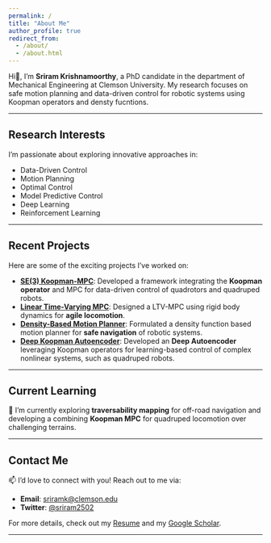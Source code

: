 ```yaml
---
permalink: /
title: "About Me"
author_profile: true
redirect_from: 
  - /about/
  - /about.html
---
```


Hi👋, I’m **Sriram Krishnamoorthy**, a PhD candidate in the department of Mechanical Engineering at Clemson University. My research focuses on safe motion planning and data-driven control for robotic systems using Koopman operators and densty fucntions.

---

## Research Interests
I’m passionate about exploring innovative approaches in:
- Data-Driven Control
- Motion Planning
- Optimal Control
- Model Predictive Control
- Deep Learning
- Reinforcement Learning

---

## Recent Projects

Here are some of the exciting projects I’ve worked on:

- [**SE(3) Koopman-MPC**](https://github.com/sriram-2502/KoopmanMPC_Quadrotor): Developed a framework integrating the **Koopman operator** and MPC for data-driven control of quadrotors and quadruped robots.
- [**Linear Time-Varying MPC**](https://github.com/AndrewZheng-1011/Quad_ConvexMPC): Designed a LTV-MPC using rigid body dynamics for **agile locomotion**.
- [**Density-Based Motion Planner**](https://github.com/sriram-2502/time_varying_density): Formulated a density function based motion planner for **safe navigation** of robotic systems.
- [**Deep Koopman Autoencoder**](https://github.com/sriram-2502/Deep_Koopman_AutoEncoder): Developed an **Deep Autoencoder** leveraging Koopman operators for learning-based control of complex nonlinear systems, such as quadruped robots.

---

## Current Learning
🌱 I’m currently exploring **traversability mapping** for off-road navigation and developing a combining **Koopman MPC** for quadruped locomotion over challenging terrains.

---

## Contact Me
📫 I’d love to connect with you! Reach out to me via:
- **Email**: [sriramk@clemson.edu](mailto:sriramk@clemson.edu)
- **Twitter**: [@sriram2502](https://twitter.com/sriram2502)

For more details, check out my [Resume](/files/Sriram_Resume.pdf) and my [Google Scholar](https://scholar.google.com/citations?user=-kMTFjwAAAAJ&hl=en).

---
